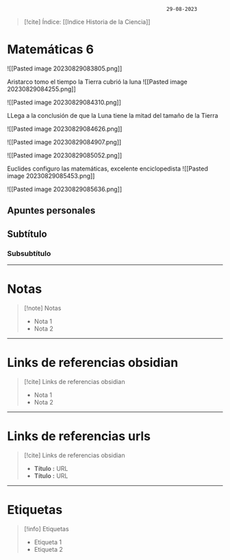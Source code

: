 														29-08-2023

>[!cite] Índice: [[Indice Historia de la Ciencia]]

# Matemáticas 6

![[Pasted image 20230829083805.png]]

Aristarco tomo el tiempo la Tierra cubrió la luna 
![[Pasted image 20230829084255.png]]


![[Pasted image 20230829084310.png]]

LLega a la conclusión de que la Luna tiene la mitad del tamaño de la Tierra 

![[Pasted image 20230829084626.png]]

![[Pasted image 20230829084907.png]]

![[Pasted image 20230829085052.png]]

Euclides configuro las matemáticas, excelente enciclopedista 
![[Pasted image 20230829085453.png]]

![[Pasted image 20230829085636.png]]


## Apuntes personales
## Subtítulo

### Subsubtítulo


--------------------------------------------------

# Notas
> [!note]  Notas
> - Nota 1
> - Nota 2

--------------------------------------------------

# Links de referencias obsidian

> [!cite]  Links de referencias obsidian
> - Nota 1
> - Nota 2

--------------------------------------------------

# Links de referencias urls

> [!cite]  Links de referencias obsidian
> - __Título :__ URL
> - __Título :__ URL

--------------------------------------------------

# Etiquetas
> [!info] Etiquetas
> - Etiqueta 1
> - Etiqueta 2